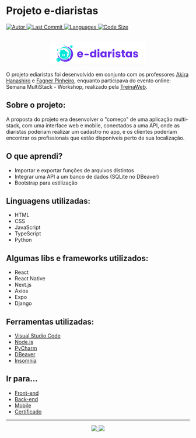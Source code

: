 # Projeto e-diaristas

<a href="https://github.com/shioheii">
  <img alt="Autor" src="https://img.shields.io/badge/autor-Bruno%20Shiohei%20Kinoshita%20do%20Nascimento-DB3833">
</a>
<!--<a href="#">
  <img alt="Stars" src="https://img.shields.io/github/stars/shioheii/ediaristas?color=DB3833">
</a>-->
<a href="#">
  <img alt="Last Commit" src="https://img.shields.io/github/last-commit/shioheii/ediaristas?color=DB3833">
</a>
<a href="#">
  <img alt="Languages" src="https://img.shields.io/github/languages/count/shioheii/ediaristas?color=DB3833">
</a>
<a href="#">
  <img alt="Code Size" src="https://img.shields.io/github/languages/code-size/shioheii/ediaristas?color=DB3833">
</a> </br> </br>

<p align="center">
  <img src="./images/logo.png" alt="Logo">
</p>

O projeto ediaristas foi desenvolvido em conjunto com os professores [Akira Hanashiro](https://github.com/hanashiro) e [Fagner Pinheiro](https://github.com/fagnerpsantos), enquanto participava do evento online: Semana MultiStack - Workshop, realizado pela [TreinaWeb](https://www.treinaweb.com.br/?gclid=Cj0KCQjwtrSLBhCLARIsACh6Rmi3DGUvzdSSAIIUuiO5q3WNbePfaEsLayAvcEtfEdu42vP3KHLriCgaAnhsEALw_wcB).

## Sobre o projeto:

A proposta do projeto era desenvolver o "começo" de uma aplicação multi-stack, com uma interface web e mobile, conectados a uma API, onde as diaristas poderiam realizar um cadastro no app, e os clientes poderiam encontrar os profissionais que estão disponíveis perto de sua localização.

## O que aprendi?

- Importar e exportar funções de arquivos distintos
- Integrar uma API a um banco de dados (SQLite no DBeaver)
- Bootstrap para estilização

## Linguagens utilizadas:

- HTML
- CSS
- JavaScript
- TypeScript
- Python

## Algumas libs e frameworks utilizados:

- React
- React Native
- Next.js
- Axios
- Expo
- Django

## Ferramentas utilizadas:

- [Visual Studio Code](https://code.visualstudio.com/)
- [Node.js](https://nodejs.org/en/)
- [PyCharm](https://www.jetbrains.com/pt-br/pycharm/download/#section=windows)
- [DBeaver](https://dbeaver.io/download/)
- [Insomnia](https://insomnia.rest/download)

## Ir para...
- [Front-end](https://github.com/shioheii/ediaristas/tree/main/frontend)
- [Back-end](https://github.com/shioheii/ediaristas/tree/main/backend)
- [Mobile](https://github.com/shioheii/ediaristas/tree/main/mobile)
- [Certificado](https://github.com/shioheii/Certificados/blob/main/Meus%20certificados/TreinaWeb/Multi-stack%202%C2%AA%20edi%C3%A7%C3%A3o%20-%20Workshop.pdf)

---

<p align="center">
  <a alt="Bruno Shiohei Kinoshita do Nascimento Linkedin" href="https://www.linkedin.com/in/bruno-shiohei-24b27621a/">
    <img src="https://img.shields.io/badge/LinkedIn-Bruno%20Shiohei%20Kinoshita%20do%20Nascimento-blue?logo=linkedin">
  </a>
  <a alt="Bruno Shiohei Kinoshita do Nascimento GitHub" href="https://github.com/shioheii">
    <img src="https://img.shields.io/badge/GitHub-shioheii-lightgrey?logo=github">
  </a>
</p>
